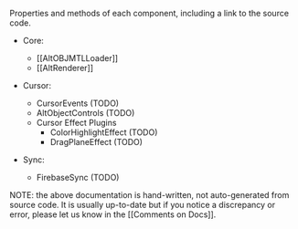 Properties and methods of each component, including a link to the source code.

* Core: 
    * [[AltOBJMTLLoader]]
    * [[AltRenderer]]

* Cursor: 
    * CursorEvents (TODO)
    * AltObjectControls (TODO)
    * Cursor Effect Plugins
        * ColorHighlightEffect (TODO)
        * DragPlaneEffect (TODO)

* Sync: 
    * FirebaseSync (TODO)


NOTE: the above documentation is hand-written, not auto-generated from source code. It is usually up-to-date but if you notice a discrepancy or error, please let us know in the [[Comments on Docs]].  